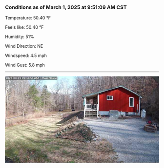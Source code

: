 ### Conditions as of March 1, 2025 at 9:51:09 AM CST 

Temperature: 50.40 &deg;F

Feels like: 50.40 &deg;F

Humidity: 51%

Wind Direction: NE

Windspeed: 4.5 mph

Wind Gust: 5.8 mph

---

<img src="./images/latest.jpeg"/>

